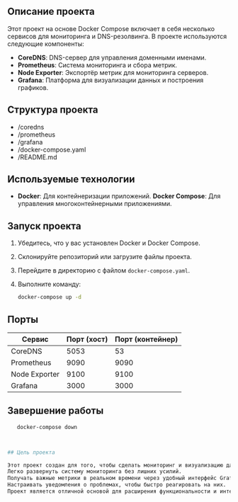 ## Описание проекта

Этот проект на основе Docker Compose включает в себя несколько сервисов для мониторинга и DNS-резолвинга. В проекте используются следующие компоненты:

- **CoreDNS**: DNS-сервер для управления доменными именами.
- **Prometheus**: Система мониторинга и сбора метрик.
- **Node Exporter**: Экспортёр метрик для мониторинга серверов.
- **Grafana**: Платформа для визуализации данных и построения графиков.

## Структура проекта

- /coredns
- /prometheus
- /grafana
- /docker-compose.yaml
- /README.md

## Используемые технологии

- **Docker**: Для контейнеризации приложений.
**Docker Compose**: Для управления многоконтейнерными приложениями.

## Запуск проекта

1. Убедитесь, что у вас установлен Docker и Docker Compose.
2. Склонируйте репозиторий или загрузите файлы проекта.
3. Перейдите в директорию с файлом `docker-compose.yaml`.
4. Выполните команду:

   ```bash
   docker-compose up -d

## Порты

| Сервис       | Порт (хост) | Порт (контейнер) |
|--------------|-------------|-------------------|
| CoreDNS      | 5053        | 53                |
| Prometheus   | 9090        | 9090              |
| Node Exporter| 9100        | 9100              |
| Grafana      | 3000        | 3000              |

  
## Завершение работы


```bash
   docker-compose down



## Цель проекта

Этот проект создан для того, чтобы сделать мониторинг и визуализацию данных простыми и доступными. Он позволяет пользователям:
Легко развернуть систему мониторинга без лишних усилий.
Получать важные метрики в реальном времени через удобный интерфейс Grafana.
Настраивать уведомления о проблемах, чтобы быстро реагировать на них.
Проект является отличной основой для расширения функциональности и интеграции с другими инструментами в области DevOps.